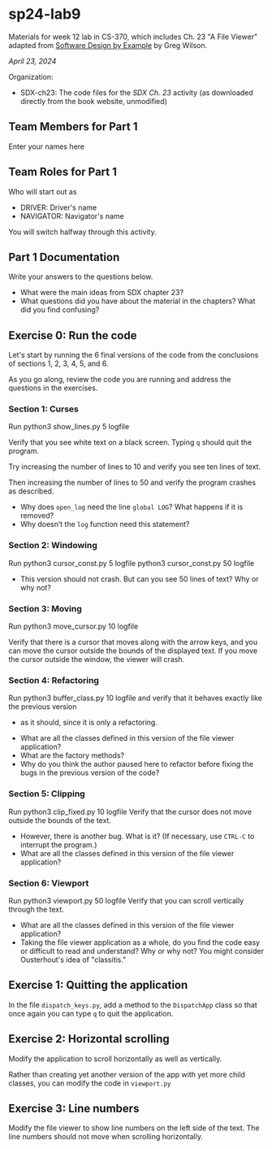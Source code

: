 # sp24-lab9
Materials for week 12 lab in CS-370, which includes Ch. 23 "A File Viewer" adapted from [Software Design by Example](https://third-bit.com/sdxpy/) by Greg Wilson.

_April 23, 2024_

Organization:
* SDX-ch23: The code files for the _SDX Ch. 23_ activity (as downloaded directly from the book website, unmodified) 

## Team Members for Part 1
Enter your names here

## Team Roles for Part 1
Who will start out as
* DRIVER: Driver's name
* NAVIGATOR: Navigator's name

You will switch halfway through this activity.

## Part 1 Documentation

Write your answers to the questions below.

* What were the main ideas from SDX chapter 23?
* What questions did you have about the material in the chapters? What did you find confusing?

## Exercise 0: Run the code

Let's start by running the 6 final versions of the code from 
the conclusions of sections 1, 2, 3, 4, 5, and 6.

As you go along, review the code you are running and address the questions 
in the exercises.

### Section 1: Curses
Run
    python3 show_lines.py 5 logfile

Verify that you see white text on a black screen. 
Typing `q` should quit the program.

Try increasing the number of lines to 10 and verify you see ten lines of text.

Then increasing the number of lines to 50 and verify the program crashes as described.

* Why does `open_log` need the line `global LOG`? What happens if it is removed?
* Why doesn’t the `log` function need this statement?

### Section 2: Windowing
Run
    python3 cursor_const.py 5 logfile
    python3 cursor_const.py 50 logfile

* This version should not crash. But can you see 50 lines of text? Why or why not?

### Section 3: Moving
Run 
    python3 move_cursor.py 10 logfile

Verify that there is a cursor that moves along with the arrow keys, 
and you can move the cursor outside the bounds of the displayed text.
If you move the cursor outside the window, the viewer will crash.

### Section 4: Refactoring
Run 
    python3 buffer_class.py 10 logfile
and verify that it behaves exactly like the previous version 
- as it should, since it is only a refactoring. 

* What are all the classes defined in this version of the file viewer application?
* What are the factory methods?
* Why do you think the author paused here to refactor before fixing the 
bugs in the previous version of the code?

### Section 5: Clipping
Run
    python3 clip_fixed.py 10 logfile
Verify that the cursor does not move outside the bounds of the text.

* However, there is another bug. What is it? (If necessary, use `CTRL-C` to interrupt the program.)
* What are all the classes defined in this version of the file viewer application?

### Section 6: Viewport
Run
    python3 viewport.py 50 logfile
Verify that you can scroll vertically through the text.
* What are all the classes defined in this version of the file viewer application?
* Taking the file viewer application as a whole, do you find the code easy or difficult to read and understand? Why or why not? You might consider Ousterhout's idea of "classitis."

## Exercise 1: Quitting the application

In the file `dispatch_keys.py`, add a method to the `DispatchApp` class so that once again you can type `q` to quit the application.

## Exercise 2: Horizontal scrolling

Modify the application to scroll horizontally as well as vertically.

Rather than creating yet another version of the app with 
yet more child classes, you can modify the code in `viewport.py`

## Exercise 3: Line numbers

Modify the file viewer to show line numbers on the left side of the text.
The line numbers should not move when scrolling horizontally.
